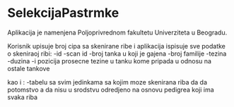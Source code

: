 # SelekcijaPastrmke

Aplikacija je namenjena Poljoprivrednom fakultetu Univerziteta u Beogradu.

Korisnik upisuje broj cipa sa skenirane ribe i aplikacija ispisuje sve podatke o skeniraoj ribi:
-id
-scan id
-broj tanka u koji je gajena
-broj familije
-tezina 
-duzina
-i pozicija prosecne tezine u tanku kome pripada u odnosu na ostale tankove

kao i :
-tabelu sa svim jedinkama sa kojim moze skenirana riba da da potomstvo a da nisu u srodstvu odredjeno na osnovu pedigrea koji ima svaka riba
